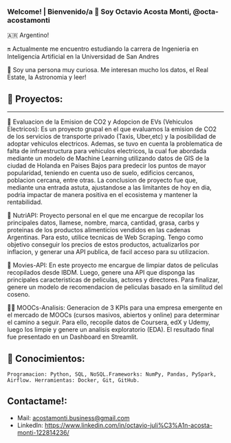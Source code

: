### Welcome! | Bienvenido/a 👋 Soy Octavio Acosta Monti, @octa-acostamonti

<!--
**octa-acostamonti/octa-acostamonti** is a ✨ _special_ ✨ repository because its `README.md` (this file) appears on your GitHub profile.

Here are some ideas to get you started:

- 🔭 I’m currently working on ...
- 🌱 I’m currently learning ...
- 👯 I’m looking to collaborate on ...
- 🤔 I’m looking for help with ...
- 💬 Ask me about ...
- 📫 How to reach me: ...
- 😄 Pronouns: ...
- ⚡ Fun fact: ...
-->
🇦🇷 Argentino!

🔛 Actualmente me encuentro estudiando la carrera de Ingenieria en Inteligencia Artificial en la Universidad de San Andres

🤔 Soy una persona muy curiosa. Me interesan mucho los datos, el Real Estate, la Astronomia y leer!

## 📑 Proyectos:
------

🚖 Evaluacion de la Emision de CO2 y Adopcion de EVs (Vehiculos Electricos): 
  Es un proyecto grupal en el que evaluamos la emision de CO2 de los servicios de transporte privado (Taxis, Uber,etc) y la posibilidad de adoptar vehiculos electricos. Ademas, se tuvo en    cuenta la problematica de falta de infraestructura para vehiculos electricos, la cual fue abordada mediante un modelo de Machine Learning utilizando datos de GIS de la ciudad de Holanda    en Paises Bajos para predecir los puntos de mayor popularidad, teniendo en cuenta uso de suelo, edificios cercanos, poblacion cercana, entre otras.
  La conclusion de proyecto fue que, mediante una entrada astuta, ajustandose a las limitantes de hoy en dia, podria impactar de manera positiva en el ecosistema y mantener la rentabilidad.

🍎 NutriAPI: 
  Proyecto personal en el que me encargue de recopilar los principales datos, llamese, nombre, marca, cantidad, grasa, carbs y proteinas de los productos alimenticios vendidos en las         cadenas Argentinas. Para esto, utilice tecnicas de Web Scraping. Tengo como objetivo conseguir los precios de estos productos, actualizarlos por inflacion, y generar una API publica, de    facil acceso para su utilizacion. 

🎥 Movies-API: 
  En este proyecto me encargue de limpiar datos de peliculas recopilados desde IBDM. Luego, genere una API que disponga las principales caracteristicas de peliculas, actores y directores.    Para finalizar, genere un modelo de recomendacion de peliculas basado en la similitud del coseno.

👨‍🏫 MOOCs-Analisis: 
  Generacion de 3 KPIs para una empresa emergente en el mercado de MOOCs (cursos masivos, abiertos y online) para determinar el camino a seguir. Para ello, recopile datos de Coursera, edX    y Udemy, luego los limpie y genere un analisis exploratorio (EDA). El resultado final fue presentado en un Dashboard en Streamlit.

## 🦰 Conocimientos:
```
Programacion: Python, SQL, NoSQL.Frameworks: NumPy, Pandas, PySpark, Airflow. Herramientas: Docker, Git, GitHub.
```

## Contactame!:

* Mail: acostamonti.business@gmail.com
* LinkedIn: https://www.linkedin.com/in/octavio-juli%C3%A1n-acosta-monti-122814236/


